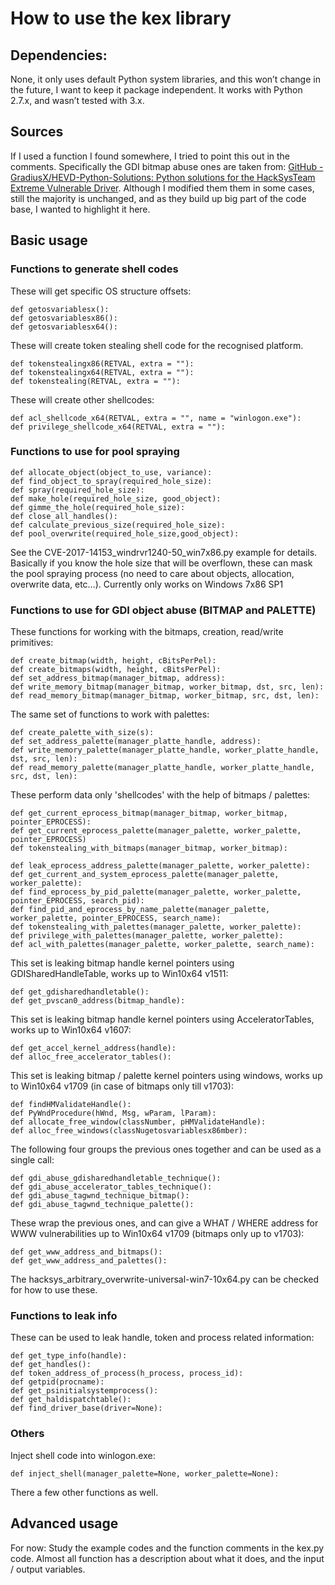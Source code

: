 # How to use the kex library
## Dependencies:
None, it only uses default Python system libraries, and this won’t change in the future, I want to keep it package independent. It works with Python 2.7.x, and wasn’t tested with 3.x.

## Sources
If I used a function I found somewhere, I tried to point this out in the comments. Specifically the GDI bitmap abuse ones are taken from: [GitHub - GradiusX/HEVD-Python-Solutions: Python solutions for the HackSysTeam Extreme Vulnerable Driver](https://github.com/GradiusX/HEVD-Python-Solutions). Although I modified them them in some cases, still the majority is unchanged, and as they build up big part of the code base, I wanted to highlight it here.

## Basic usage
### Functions to generate shell codes

These will get specific OS structure offsets:
```
def getosvariablesx():
def getosvariablesx86():
def getosvariablesx64():
```

These will create token stealing shell code for the recognised platform.
```
def tokenstealingx86(RETVAL, extra = ""):
def tokenstealingx64(RETVAL, extra = ""):
def tokenstealing(RETVAL, extra = ""):
```

These will create other shellcodes:

```
def acl_shellcode_x64(RETVAL, extra = "", name = "winlogon.exe"):
def privilege_shellcode_x64(RETVAL, extra = ""):
```

### Functions to use for pool spraying

```
def allocate_object(object_to_use, variance):
def find_object_to_spray(required_hole_size):
def spray(required_hole_size):
def make_hole(required_hole_size, good_object):
def gimme_the_hole(required_hole_size):
def close_all_handles():
def calculate_previous_size(required_hole_size):
def pool_overwrite(required_hole_size,good_object):
```

See the CVE-2017-14153_windrvr1240-50_win7x86.py example for details. Basically if you know the hole size that will be overflown, these can mask the pool spraying process (no need to care about objects, allocation, overwrite data, etc…). Currently only works on Windows 7x86 SP1

### Functions to use for GDI object abuse (BITMAP and PALETTE)

These functions for working with the bitmaps, creation, read/write primitives:

```
def create_bitmap(width, height, cBitsPerPel):
def create_bitmaps(width, height, cBitsPerPel):
def set_address_bitmap(manager_bitmap, address):
def write_memory_bitmap(manager_bitmap, worker_bitmap, dst, src, len):
def read_memory_bitmap(manager_bitmap, worker_bitmap, src, dst, len):
```

The same set of functions to work with palettes:

```
def create_palette_with_size(s):
def set_address_palette(manager_platte_handle, address):
def write_memory_palette(manager_platte_handle, worker_platte_handle, dst, src, len):
def read_memory_palette(manager_platte_handle, worker_platte_handle, src, dst, len):
```

These perform data only 'shellcodes' with the help of bitmaps / palettes:

```
def get_current_eprocess_bitmap(manager_bitmap, worker_bitmap, pointer_EPROCESS):
def get_current_eprocess_palette(manager_palette, worker_palette, pointer_EPROCESS)
def tokenstealing_with_bitmaps(manager_bitmap, worker_bitmap):

def leak_eprocess_address_palette(manager_palette, worker_palette):
def get_current_and_system_eprocess_palette(manager_palette, worker_palette):
def find_eprocess_by_pid_palette(manager_palette, worker_palette, pointer_EPROCESS, search_pid):
def find_pid_and_eprocess_by_name_palette(manager_palette, worker_palette, pointer_EPROCESS, search_name):
def tokenstealing_with_palettes(manager_palette, worker_palette):
def privilege_with_palettes(manager_palette, worker_palette):
def acl_with_palettes(manager_palette, worker_palette, search_name):
```

This set is leaking bitmap handle kernel pointers using GDISharedHandleTable, works up to Win10x64 v1511:

```
def get_gdisharedhandletable():
def get_pvscan0_address(bitmap_handle):
```

This set is leaking bitmap handle kernel pointers using AcceleratorTables, works up to Win10x64 v1607:

```
def get_accel_kernel_address(handle):
def alloc_free_accelerator_tables():
```

This set is leaking bitmap / palette kernel pointers using windows, works up to Win10x64 v1709 (in case of bitmaps only till v1703):

```
def findHMValidateHandle():
def PyWndProcedure(hWnd, Msg, wParam, lParam):
def allocate_free_window(classNumber, pHMValidateHandle):
def alloc_free_windows(classNugetosvariablesx86mber):
```

The following four groups the previous ones together and can be used as a single call:

```
def gdi_abuse_gdisharedhandletable_technique():
def gdi_abuse_accelerator_tables_technique():
def gdi_abuse_tagwnd_technique_bitmap():
def gdi_abuse_tagwnd_technique_palette():
```

These wrap the previous ones, and can give a WHAT / WHERE address for WWW vulnerabilities up to Win10x64 v1709 (bitmaps only up to v1703):

```
def get_www_address_and_bitmaps():
def get_www_address_and_palettes():
```

The hacksys_arbitrary_overwrite-universal-win7-10x64.py can be checked for how to use these.

### Functions to leak info

These can be used to leak handle, token and process related information:

```
def get_type_info(handle):
def get_handles():
def token_address_of_process(h_process, process_id):
def getpid(procname):
def get_psinitialsystemprocess():	
def get_haldispatchtable():
def find_driver_base(driver=None):
```

### Others

Inject shell code into winlogon.exe:

```
def inject_shell(manager_palette=None, worker_palette=None):
```

There a few other functions as well. 

## Advanced usage

For now: Study the example codes and the function comments in the kex.py code. Almost all function has a description about what it does, and the input / output variables.
